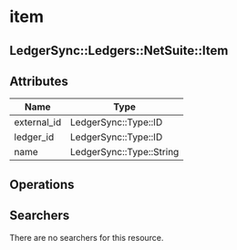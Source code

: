 # item

## LedgerSync::Ledgers::NetSuite::Item

## Attributes

| Name        | Type                     |
|-------------|--------------------------|
| external_id | LedgerSync::Type::ID     |
| ledger_id   | LedgerSync::Type::ID     |
| name        | LedgerSync::Type::String |

## Operations

## Searchers

There are no searchers for this resource.

